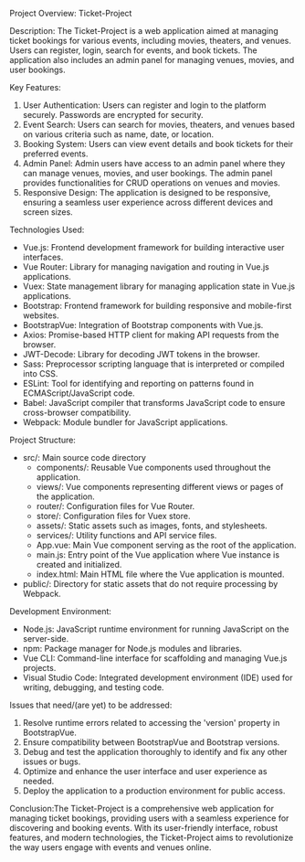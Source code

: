 Project Overview: Ticket-Project

Description:
The Ticket-Project is a web application aimed at managing ticket bookings for various events, including movies, theaters, and venues. Users can register, login, search for events, and book tickets. The application also includes an admin panel for managing venues, movies, and user bookings.

Key Features:
1. User Authentication: Users can register and login to the platform securely. Passwords are encrypted for security.
2. Event Search: Users can search for movies, theaters, and venues based on various criteria such as name, date, or location.
3. Booking System: Users can view event details and book tickets for their preferred events.
4. Admin Panel: Admin users have access to an admin panel where they can manage venues, movies, and user bookings. The admin panel provides functionalities for CRUD operations on venues and movies.
5. Responsive Design: The application is designed to be responsive, ensuring a seamless user experience across different devices and screen sizes.

Technologies Used:
- Vue.js: Frontend development framework for building interactive user interfaces.
- Vue Router: Library for managing navigation and routing in Vue.js applications.
- Vuex: State management library for managing application state in Vue.js applications.
- Bootstrap: Frontend framework for building responsive and mobile-first websites.
- BootstrapVue: Integration of Bootstrap components with Vue.js.
- Axios: Promise-based HTTP client for making API requests from the browser.
- JWT-Decode: Library for decoding JWT tokens in the browser.
- Sass: Preprocessor scripting language that is interpreted or compiled into CSS.
- ESLint: Tool for identifying and reporting on patterns found in ECMAScript/JavaScript code.
- Babel: JavaScript compiler that transforms JavaScript code to ensure cross-browser compatibility.
- Webpack: Module bundler for JavaScript applications.

Project Structure:
- src/: Main source code directory
  - components/: Reusable Vue components used throughout the application.
  - views/: Vue components representing different views or pages of the application.
  - router/: Configuration files for Vue Router.
  - store/: Configuration files for Vuex store.
  - assets/: Static assets such as images, fonts, and stylesheets.
  - services/: Utility functions and API service files.
  - App.vue: Main Vue component serving as the root of the application.
  - main.js: Entry point of the Vue application where Vue instance is created and initialized.
  - index.html: Main HTML file where the Vue application is mounted.
- public/: Directory for static assets that do not require processing by Webpack.

Development Environment:
- Node.js: JavaScript runtime environment for running JavaScript on the server-side.
- npm: Package manager for Node.js modules and libraries.
- Vue CLI: Command-line interface for scaffolding and managing Vue.js projects.
- Visual Studio Code: Integrated development environment (IDE) used for writing, debugging, and testing code.

Issues that need/(are yet) to be addressed:
1. Resolve runtime errors related to accessing the 'version' property in BootstrapVue.
2. Ensure compatibility between BootstrapVue and Bootstrap versions.
3. Debug and test the application thoroughly to identify and fix any other issues or bugs.
4. Optimize and enhance the user interface and user experience as needed.
5. Deploy the application to a production environment for public access.

Conclusion:The Ticket-Project is a comprehensive web application for managing ticket bookings, providing users with a seamless experience for discovering and booking events. With its user-friendly interface, robust features, and modern technologies, the Ticket-Project aims to revolutionize the way users engage with events and venues online.
